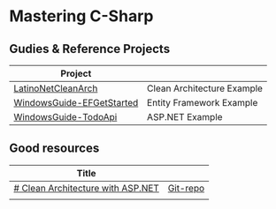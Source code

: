 # Mastering C-Sharp

## Gudies & Reference Projects

| Project  | |
| - | - |
| [LatinoNetCleanArch](https://github.com/jmpala/c-sharp--projects/tree/main/LatinoNetCleanArch "LatinoNetCleanArch") | Clean Architecture Example |
| [WindowsGuide-EFGetStarted](https://github.com/jmpala/c-sharp--projects/tree/main/WindowsGuide-EFGetStarted "WindowsGuide-EFGetStarted") | Entity Framework Example |
| [WindowsGuide-TodoApi](https://github.com/jmpala/c-sharp--projects/tree/main/WindowsGuide-TodoApi "WindowsGuide-TodoApi") | ASP.NET Example |


## Good resources

| Title |  |
|--|--|
| [# Clean Architecture with ASP.NET](https://www.youtube.com/watch?v=dK4Yb6-LxAk) | [Git-repo](https://github.com/jasontaylordev/CleanArchitecture) |
|  |  |
